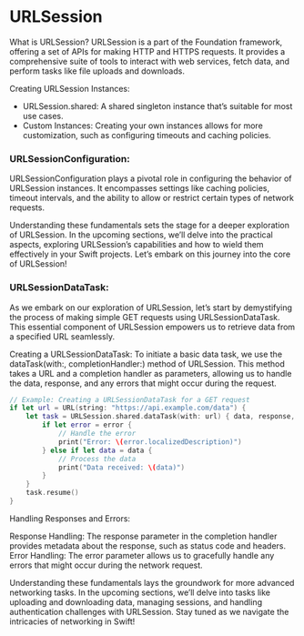 # URLSession
What is URLSession? URLSession is a part of the Foundation framework, offering a set of APIs for making HTTP and HTTPS requests. It provides a comprehensive suite of tools to interact with web services, fetch data, and perform tasks like file uploads and downloads.

Creating URLSession Instances:
+ URLSession.shared: A shared singleton instance that’s suitable for most use cases.
+ Custom Instances: Creating your own instances allows for more customization, such as configuring timeouts and caching policies.

### URLSessionConfiguration:

URLSessionConfiguration plays a pivotal role in configuring the behavior of URLSession instances. It encompasses settings like caching policies, timeout intervals, and the ability to allow or restrict certain types of network requests.

Understanding these fundamentals sets the stage for a deeper exploration of URLSession. In the upcoming sections, we’ll delve into the practical aspects, exploring URLSession’s capabilities and how to wield them effectively in your Swift projects. Let’s embark on this journey into the core of URLSession!

### URLSessionDataTask:
As we embark on our exploration of URLSession, let’s start by demystifying the process of making simple GET requests using URLSessionDataTask. This essential component of URLSession empowers us to retrieve data from a specified URL seamlessly.

Creating a URLSessionDataTask: To initiate a basic data task, we use the dataTask(with:, completionHandler:) method of URLSession. This method takes a URL and a completion handler as parameters, allowing us to handle the data, response, and any errors that might occur during the request.

```swift
// Example: Creating a URLSessionDataTask for a GET request
if let url = URL(string: "https://api.example.com/data") {
    let task = URLSession.shared.dataTask(with: url) { data, response, error in
        if let error = error {
            // Handle the error
            print("Error: \(error.localizedDescription)")
        } else if let data = data {
            // Process the data
            print("Data received: \(data)")
        }
    }
    task.resume()
}
```

Handling Responses and Errors:

Response Handling: The response parameter in the completion handler provides metadata about the response, such as status code and headers.
Error Handling: The error parameter allows us to gracefully handle any errors that might occur during the network request.

Understanding these fundamentals lays the groundwork for more advanced networking tasks. In the upcoming sections, we’ll delve into tasks like uploading and downloading data, managing sessions, and handling authentication challenges with URLSession. Stay tuned as we navigate the intricacies of networking in Swift!

